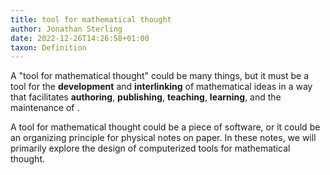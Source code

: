 ```yaml
---
title: tool for mathematical thought
author: Jonathan Sterling
date: 2022-12-26T14:26:58+01:00
taxon: Definition
---
```


A "tool for mathematical thought" could be many things, but it must be a tool for the **development** and **interlinking** of mathematical ideas in a way that facilitates **authoring**, **publishing**, **teaching**, **learning**, and the maintenance of **[](tfmt-0003)**.

A tool for mathematical thought could be a piece of software, or it could be an organizing principle for physical notes on paper. In these notes, we will primarily explore the design of computerized tools for mathematical thought.

